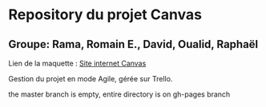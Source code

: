 # Repository du projet Canvas

## Groupe: Rama, Romain E., David, Oualid, Raphaël

Lien de la maquette : [Site internet Canvas](https://dirago.github.io/Canvas/)

Gestion du projet en mode Agile, gérée sur Trello.

the master branch is empty, entire directory is on gh-pages branch
